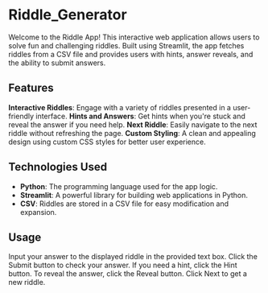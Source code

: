 # Riddle_Generator



Welcome to the Riddle App! This interactive web application allows users to solve fun and challenging riddles. Built using Streamlit, the app fetches riddles from a CSV file and provides users with hints, answer reveals, and the ability to submit answers.

## Features

 **Interactive Riddles**: Engage with a variety of riddles presented in a user-friendly interface.
  **Hints and Answers**: Get hints when you're stuck and reveal the answer if you need help.
  **Next Riddle**: Easily navigate to the next riddle without refreshing the page.
  **Custom Styling**: A clean and appealing design using custom CSS styles for better user experience.

## Technologies Used

- **Python**: The programming language used for the app logic.
- **Streamlit**: A powerful library for building web applications in Python.
- **CSV**: Riddles are stored in a CSV file for easy modification and expansion.

## Usage
Input your answer to the displayed riddle in the provided text box.
Click the Submit button to check your answer.
If you need a hint, click the Hint button.
To reveal the answer, click the Reveal button.
Click Next to get a new riddle.
